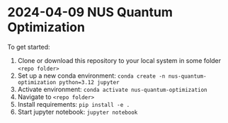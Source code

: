 # 2024-04-09 NUS Quantum Optimization

To get started:

1. Clone or download this repository to your local system in some folder `<repo folder>`
2. Set up a new conda environment:
`conda create -n nus-quantum-optimization python=3.12 jupyter`
3. Activate environment: `conda activate nus-quantum-optimization`
4. Navigate to `<repo folder>`
5. Install requirements: `pip install -e .`
6. Start jupyter notebook: `jupyter notebook`
